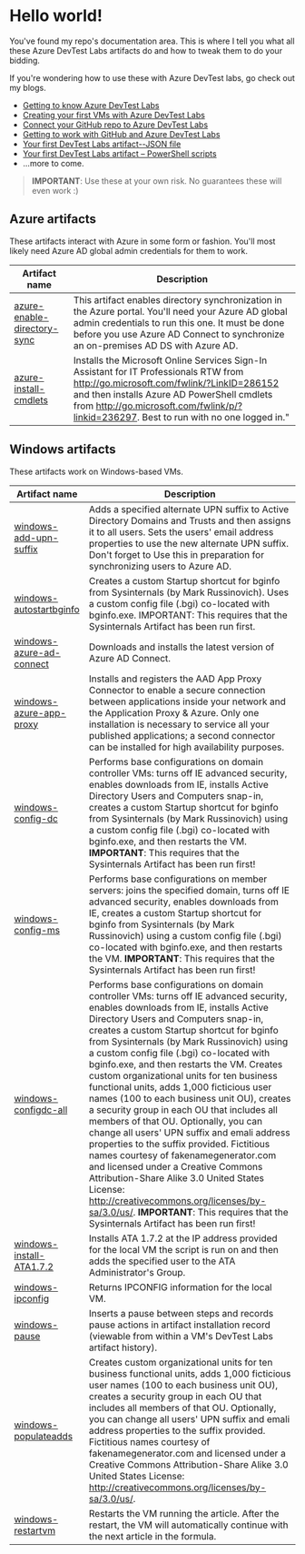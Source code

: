 # Hello world!
You've found my repo's documentation area. This is where I tell you what all these Azure DevTest Labs artifacts do and how to tweak them to do your bidding.

If you're wondering how to use these with Azure DevTest labs, go check out my blogs.
- [Getting to know Azure DevTest Labs](https://blogs.technet.microsoft.com/jeffgilb/2017/03/10/getting-to-know-azure-devtest-labs/)
- [Creating your first VMs with Azure DevTest Labs](https://blogs.technet.microsoft.com/jeffgilb/2017/03/16/creating-your-first-vms-with-azure-devtest-labs/)
- [Connect your GitHub repo to Azure DevTest Labs](https://blogs.technet.microsoft.com/jeffgilb/2017/03/20/connect-your-github-repo-to-azure-devtest-labs/)
- [Getting to work with GitHub and Azure DevTest Labs](https://blogs.technet.microsoft.com/jeffgilb/2017/03/31/getting-to-work-with-github-and-azure-devtest-labs/)
- [Your first DevTest Labs artifact--JSON file](https://blogs.technet.microsoft.com/jeffgilb/2017/04/07/your-first-devtest-labs-artifact-json-file/)
- [Your first DevTest Labs artifact – PowerShell scripts](https://blogs.technet.microsoft.com/jeffgilb/2017/04/13/your-first-devtest-labs-artifact-powershell-scripts/)
- ...more to come.

> **IMPORTANT**:
> Use these at your own risk. No guarantees these will even work :)

## Azure artifacts
These artifacts interact with Azure in some form or fashion. You'll most likely need Azure AD global admin credentials for them to work.

|**Artifact name**|Description|
|---|---|
| [azure-enable-directory-sync](https://github.com/jeffgilb/DevTestLabs/tree/master/artifacts/azure-enable-directory-sync) | This artifact enables directory synchronization in the Azure portal. You'll need your Azure AD global admin credentials to run this one. It must be done before you use Azure AD Connect to synchronize an on-premises AD DS with Azure AD. |
| [azure-install-cmdlets](https://github.com/jeffgilb/DevTestLabs/tree/master/artifacts/azure-install-cmdlets) | Installs the Microsoft Online Services Sign-In Assistant for IT Professionals RTW from http://go.microsoft.com/fwlink/?LinkID=286152 and then installs Azure AD PowerShell cmdlets from http://go.microsoft.com/fwlink/p/?linkid=236297. Best to run with no one logged in." |



## Windows artifacts
These artifacts work on Windows-based VMs.

|**Artifact name**|Description|
|---|---|
| [windows-add-upn-suffix](https://github.com/jeffgilb/DevTestLabs/tree/master/artifacts/windows-add-upn-suffix) | Adds a specified alternate UPN suffix to Active Directory Domains and Trusts and then assigns it to all users. Sets the users' email address properties to use the new alternate UPN suffix. Don't forget to Use this in preparation for synchronizing users to Azure AD. |
| [windows-autostartbginfo](https://github.com/jeffgilb/DevTestLabs/tree/master/artifacts/windows-autostartbginfo) | Creates a custom Startup shortcut for bginfo from Sysinternals (by Mark Russinovich). Uses a custom config file (.bgi) co-located with bginfo.exe. IMPORTANT: This requires that the Sysinternals Artifact has been run first. |
| [windows-azure-ad-connect](https://github.com/jeffgilb/DevTestLabs/tree/master/artifacts/windows-azure-ad-connect) | Downloads and installs the latest version of Azure AD Connect. |
| [windows-azure-app-proxy](https://github.com/jeffgilb/DevTestLabs/tree/master/artifacts/windows-azure-app-proxy) | Installs and registers the AAD App Proxy Connector to enable a secure connection between applications inside your network and the Application Proxy & Azure. Only one installation is necessary to service all your published applications; a second connector can be installed for high availability purposes. |
| [windows-config-dc](https://github.com/jeffgilb/DevTestLabs/tree/master/artifacts/windows-config-dc) | Performs base configurations on domain controller VMs: turns off IE advanced security, enables downloads from IE, installs Active Directory Users and Computers snap-in, creates a custom Startup shortcut for bginfo from Sysinternals (by Mark Russinovich) using a custom config file (.bgi) co-located with bginfo.exe, and then restarts the VM. **IMPORTANT**: This requires that the Sysinternals Artifact has been run first! |
| [windows-config-ms](https://github.com/jeffgilb/DevTestLabs/tree/master/artifacts/windows-config-ms) | Performs base configurations on member servers: joins the specified domain, turns off IE advanced security, enables downloads from IE, creates a custom Startup shortcut for bginfo from Sysinternals (by Mark Russinovich) using a custom config file (.bgi) co-located with bginfo.exe, and then restarts the VM. **IMPORTANT**: This requires that the Sysinternals Artifact has been run first!|
| [windows-configdc-all](https://github.com/jeffgilb/DevTestLabs/tree/master/artifacts/windows-configdc-all) | Performs base configurations on domain controller VMs: turns off IE advanced security, enables downloads from IE, installs Active Directory Users and Computers snap-in, creates a custom Startup shortcut for bginfo from Sysinternals (by Mark Russinovich) using a custom config file (.bgi) co-located with bginfo.exe, and then restarts the VM. Creates custom organizational units for ten business functional units, adds 1,000 ficticious user names (100 to each business unit OU), creates a security group in each OU that includes all members of that OU. Optionally, you can change all users' UPN suffix and emali address properties to the suffix provided. Fictitious names courtesy of fakenamegenerator.com and licensed under a Creative Commons Attribution-Share Alike 3.0 United States License: http://creativecommons.org/licenses/by-sa/3.0/us/. **IMPORTANT**: This requires that the Sysinternals Artifact has been run first! |
| [windows-install-ATA1.7.2](https://github.com/jeffgilb/DevTestLabs/tree/master/artifacts/windows-install-ATA1.7.2) | Installs ATA 1.7.2 at the IP address provided for the local VM the script is run on and then adds the specified user to the ATA Administrator's Group. |
| [windows-ipconfig](https://github.com/jeffgilb/DevTestLabs/tree/master/artifacts/windows-ipconfig) | Returns IPCONFIG information for the local VM. |
| [windows-pause](https://github.com/jeffgilb/DevTestLabs/tree/master/artifacts/windows-pause) | Inserts a pause between steps and records pause actions in artifact installation record (viewable from within a VM's DevTest Labs artifact history). |
| [windows-populateadds](https://github.com/jeffgilb/DevTestLabs/tree/master/artifacts/windows-populateadds) | Creates custom organizational units for ten business functional units, adds 1,000 ficticious user names (100 to each business unit OU), creates a security group in each OU that includes all members of that OU. Optionally, you can change all users' UPN suffix and emali address properties to the suffix provided. Fictitious names courtesy of fakenamegenerator.com and licensed under a Creative Commons Attribution-Share Alike 3.0 United States License: http://creativecommons.org/licenses/by-sa/3.0/us/. |
| [windows-restartvm](https://github.com/jeffgilb/DevTestLabs/tree/master/artifacts/windows-restartvm) | Restarts the VM running the article. After the restart, the VM will automatically continue with the next article in the formula. |
